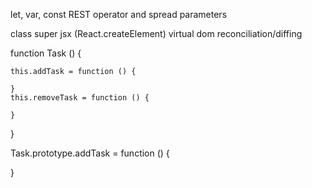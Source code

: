 let, var, const
REST operator and spread parameters

class
super
jsx  (React.createElement)
virtual dom
reconciliation/diffing


function Task () {

    this.addTask = function () {

    }
    this.removeTask = function () {

    }
}

Task.prototype.addTask = function () {
    
}


